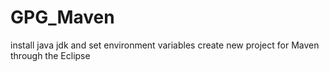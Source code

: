 # GPG_Maven
install java jdk and set environment variables
create new project for Maven through the Eclipse
